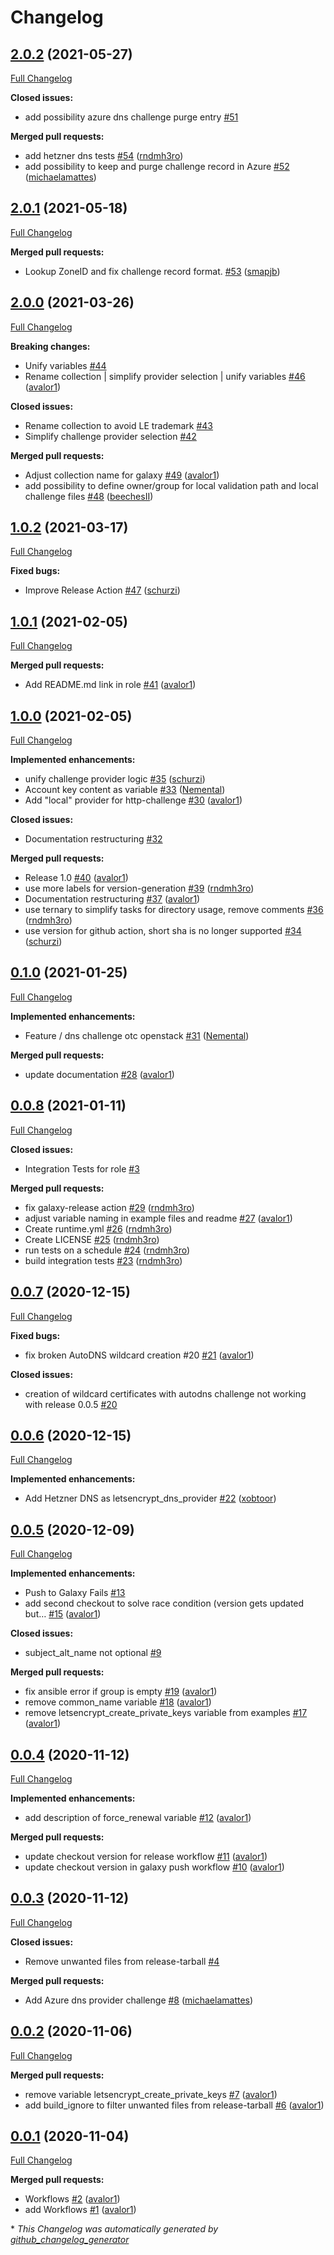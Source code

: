 # Changelog

## [2.0.2](https://github.com/T-Systems-MMS/ansible-collection-acme/tree/2.0.2) (2021-05-27)

[Full Changelog](https://github.com/T-Systems-MMS/ansible-collection-acme/compare/2.0.1...2.0.2)

**Closed issues:**

- add possibility azure dns challenge purge entry [\#51](https://github.com/T-Systems-MMS/ansible-collection-acme/issues/51)

**Merged pull requests:**

- add hetzner dns tests [\#54](https://github.com/T-Systems-MMS/ansible-collection-acme/pull/54) ([rndmh3ro](https://github.com/rndmh3ro))
- add possibility to keep and purge challenge record in Azure [\#52](https://github.com/T-Systems-MMS/ansible-collection-acme/pull/52) ([michaelamattes](https://github.com/michaelamattes))

## [2.0.1](https://github.com/T-Systems-MMS/ansible-collection-acme/tree/2.0.1) (2021-05-18)

[Full Changelog](https://github.com/T-Systems-MMS/ansible-collection-acme/compare/2.0.0...2.0.1)

**Merged pull requests:**

- Lookup ZoneID and fix challenge record format. [\#53](https://github.com/T-Systems-MMS/ansible-collection-acme/pull/53) ([smapjb](https://github.com/smapjb))

## [2.0.0](https://github.com/T-Systems-MMS/ansible-collection-acme/tree/2.0.0) (2021-03-26)

[Full Changelog](https://github.com/T-Systems-MMS/ansible-collection-acme/compare/1.0.2...2.0.0)

**Breaking changes:**

- Unify variables [\#44](https://github.com/T-Systems-MMS/ansible-collection-acme/issues/44)
- Rename collection | simplify provider selection | unify variables  [\#46](https://github.com/T-Systems-MMS/ansible-collection-acme/pull/46) ([avalor1](https://github.com/avalor1))

**Closed issues:**

- Rename collection to avoid LE trademark [\#43](https://github.com/T-Systems-MMS/ansible-collection-acme/issues/43)
- Simplify challenge provider selection [\#42](https://github.com/T-Systems-MMS/ansible-collection-acme/issues/42)

**Merged pull requests:**

- Adjust collection name for galaxy [\#49](https://github.com/T-Systems-MMS/ansible-collection-acme/pull/49) ([avalor1](https://github.com/avalor1))
- add possibility to define owner/group for local validation path and local challenge files [\#48](https://github.com/T-Systems-MMS/ansible-collection-acme/pull/48) ([beechesII](https://github.com/beechesII))

## [1.0.2](https://github.com/T-Systems-MMS/ansible-collection-acme/tree/1.0.2) (2021-03-17)

[Full Changelog](https://github.com/T-Systems-MMS/ansible-collection-acme/compare/1.0.1...1.0.2)

**Fixed bugs:**

- Improve Release Action [\#47](https://github.com/T-Systems-MMS/ansible-collection-acme/pull/47) ([schurzi](https://github.com/schurzi))

## [1.0.1](https://github.com/T-Systems-MMS/ansible-collection-acme/tree/1.0.1) (2021-02-05)

[Full Changelog](https://github.com/T-Systems-MMS/ansible-collection-acme/compare/1.0.0...1.0.1)

**Merged pull requests:**

- Add README.md link in role [\#41](https://github.com/T-Systems-MMS/ansible-collection-acme/pull/41) ([avalor1](https://github.com/avalor1))

## [1.0.0](https://github.com/T-Systems-MMS/ansible-collection-acme/tree/1.0.0) (2021-02-05)

[Full Changelog](https://github.com/T-Systems-MMS/ansible-collection-acme/compare/0.1.0...1.0.0)

**Implemented enhancements:**

- unify challenge provider logic [\#35](https://github.com/T-Systems-MMS/ansible-collection-acme/pull/35) ([schurzi](https://github.com/schurzi))
- Account key content as variable [\#33](https://github.com/T-Systems-MMS/ansible-collection-acme/pull/33) ([Nemental](https://github.com/Nemental))
- Add "local" provider for http-challenge [\#30](https://github.com/T-Systems-MMS/ansible-collection-acme/pull/30) ([avalor1](https://github.com/avalor1))

**Closed issues:**

- Documentation restructuring [\#32](https://github.com/T-Systems-MMS/ansible-collection-acme/issues/32)

**Merged pull requests:**

- Release 1.0 [\#40](https://github.com/T-Systems-MMS/ansible-collection-acme/pull/40) ([avalor1](https://github.com/avalor1))
- use more labels for version-generation [\#39](https://github.com/T-Systems-MMS/ansible-collection-acme/pull/39) ([rndmh3ro](https://github.com/rndmh3ro))
- Documentation restructuring [\#37](https://github.com/T-Systems-MMS/ansible-collection-acme/pull/37) ([avalor1](https://github.com/avalor1))
- use ternary to simplify tasks for directory usage, remove comments [\#36](https://github.com/T-Systems-MMS/ansible-collection-acme/pull/36) ([rndmh3ro](https://github.com/rndmh3ro))
- use version for github action, short sha is no longer supported [\#34](https://github.com/T-Systems-MMS/ansible-collection-acme/pull/34) ([schurzi](https://github.com/schurzi))

## [0.1.0](https://github.com/T-Systems-MMS/ansible-collection-acme/tree/0.1.0) (2021-01-25)

[Full Changelog](https://github.com/T-Systems-MMS/ansible-collection-acme/compare/0.0.8...0.1.0)

**Implemented enhancements:**

- Feature / dns challenge otc openstack [\#31](https://github.com/T-Systems-MMS/ansible-collection-acme/pull/31) ([Nemental](https://github.com/Nemental))

**Merged pull requests:**

- update documentation [\#28](https://github.com/T-Systems-MMS/ansible-collection-acme/pull/28) ([avalor1](https://github.com/avalor1))

## [0.0.8](https://github.com/T-Systems-MMS/ansible-collection-acme/tree/0.0.8) (2021-01-11)

[Full Changelog](https://github.com/T-Systems-MMS/ansible-collection-acme/compare/0.0.7...0.0.8)

**Closed issues:**

- Integration Tests for role [\#3](https://github.com/T-Systems-MMS/ansible-collection-acme/issues/3)

**Merged pull requests:**

- fix galaxy-release action [\#29](https://github.com/T-Systems-MMS/ansible-collection-acme/pull/29) ([rndmh3ro](https://github.com/rndmh3ro))
- adjust variable naming in example files and readme [\#27](https://github.com/T-Systems-MMS/ansible-collection-acme/pull/27) ([avalor1](https://github.com/avalor1))
- Create runtime.yml [\#26](https://github.com/T-Systems-MMS/ansible-collection-acme/pull/26) ([rndmh3ro](https://github.com/rndmh3ro))
- Create LICENSE [\#25](https://github.com/T-Systems-MMS/ansible-collection-acme/pull/25) ([rndmh3ro](https://github.com/rndmh3ro))
- run tests on a schedule [\#24](https://github.com/T-Systems-MMS/ansible-collection-acme/pull/24) ([rndmh3ro](https://github.com/rndmh3ro))
- build integration tests [\#23](https://github.com/T-Systems-MMS/ansible-collection-acme/pull/23) ([rndmh3ro](https://github.com/rndmh3ro))

## [0.0.7](https://github.com/T-Systems-MMS/ansible-collection-acme/tree/0.0.7) (2020-12-15)

[Full Changelog](https://github.com/T-Systems-MMS/ansible-collection-acme/compare/0.0.6...0.0.7)

**Fixed bugs:**

- fix broken AutoDNS wildcard creation \#20 [\#21](https://github.com/T-Systems-MMS/ansible-collection-acme/pull/21) ([avalor1](https://github.com/avalor1))

**Closed issues:**

- creation of wildcard certificates with autodns challenge not working with release 0.0.5 [\#20](https://github.com/T-Systems-MMS/ansible-collection-acme/issues/20)

## [0.0.6](https://github.com/T-Systems-MMS/ansible-collection-acme/tree/0.0.6) (2020-12-15)

[Full Changelog](https://github.com/T-Systems-MMS/ansible-collection-acme/compare/0.0.5...0.0.6)

**Implemented enhancements:**

- Add Hetzner DNS as letsencrypt\_dns\_provider [\#22](https://github.com/T-Systems-MMS/ansible-collection-acme/pull/22) ([xobtoor](https://github.com/xobtoor))

## [0.0.5](https://github.com/T-Systems-MMS/ansible-collection-acme/tree/0.0.5) (2020-12-09)

[Full Changelog](https://github.com/T-Systems-MMS/ansible-collection-acme/compare/0.0.4...0.0.5)

**Implemented enhancements:**

- Push to Galaxy Fails [\#13](https://github.com/T-Systems-MMS/ansible-collection-acme/issues/13)
- add second checkout to solve race condition \(version gets updated but… [\#15](https://github.com/T-Systems-MMS/ansible-collection-acme/pull/15) ([avalor1](https://github.com/avalor1))

**Closed issues:**

- subject\_alt\_name not optional [\#9](https://github.com/T-Systems-MMS/ansible-collection-acme/issues/9)

**Merged pull requests:**

- fix ansible error if group is empty [\#19](https://github.com/T-Systems-MMS/ansible-collection-acme/pull/19) ([avalor1](https://github.com/avalor1))
- remove common\_name variable [\#18](https://github.com/T-Systems-MMS/ansible-collection-acme/pull/18) ([avalor1](https://github.com/avalor1))
- remove letsencrypt\_create\_private\_keys variable from examples [\#17](https://github.com/T-Systems-MMS/ansible-collection-acme/pull/17) ([avalor1](https://github.com/avalor1))

## [0.0.4](https://github.com/T-Systems-MMS/ansible-collection-acme/tree/0.0.4) (2020-11-12)

[Full Changelog](https://github.com/T-Systems-MMS/ansible-collection-acme/compare/0.0.3...0.0.4)

**Implemented enhancements:**

- add description of force\_renewal variable [\#12](https://github.com/T-Systems-MMS/ansible-collection-acme/pull/12) ([avalor1](https://github.com/avalor1))

**Merged pull requests:**

- update checkout version for release workflow [\#11](https://github.com/T-Systems-MMS/ansible-collection-acme/pull/11) ([avalor1](https://github.com/avalor1))
- update checkout version in galaxy push workflow [\#10](https://github.com/T-Systems-MMS/ansible-collection-acme/pull/10) ([avalor1](https://github.com/avalor1))

## [0.0.3](https://github.com/T-Systems-MMS/ansible-collection-acme/tree/0.0.3) (2020-11-12)

[Full Changelog](https://github.com/T-Systems-MMS/ansible-collection-acme/compare/0.0.2...0.0.3)

**Closed issues:**

- Remove unwanted files from release-tarball  [\#4](https://github.com/T-Systems-MMS/ansible-collection-acme/issues/4)

**Merged pull requests:**

- Add Azure dns provider challenge [\#8](https://github.com/T-Systems-MMS/ansible-collection-acme/pull/8) ([michaelamattes](https://github.com/michaelamattes))

## [0.0.2](https://github.com/T-Systems-MMS/ansible-collection-acme/tree/0.0.2) (2020-11-06)

[Full Changelog](https://github.com/T-Systems-MMS/ansible-collection-acme/compare/0.0.1...0.0.2)

**Merged pull requests:**

- remove variable letsencrypt\_create\_private\_keys [\#7](https://github.com/T-Systems-MMS/ansible-collection-acme/pull/7) ([avalor1](https://github.com/avalor1))
- add build\_ignore to filter unwanted files from release-tarball [\#6](https://github.com/T-Systems-MMS/ansible-collection-acme/pull/6) ([avalor1](https://github.com/avalor1))

## [0.0.1](https://github.com/T-Systems-MMS/ansible-collection-acme/tree/0.0.1) (2020-11-04)

[Full Changelog](https://github.com/T-Systems-MMS/ansible-collection-acme/compare/6c0445f6769360d1b8ea12df58483ac4a8b602f3...0.0.1)

**Merged pull requests:**

- Workflows [\#2](https://github.com/T-Systems-MMS/ansible-collection-acme/pull/2) ([avalor1](https://github.com/avalor1))
- add Workflows [\#1](https://github.com/T-Systems-MMS/ansible-collection-acme/pull/1) ([avalor1](https://github.com/avalor1))



\* *This Changelog was automatically generated by [github_changelog_generator](https://github.com/github-changelog-generator/github-changelog-generator)*
